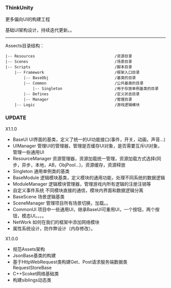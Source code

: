 ### ThinkUnity

更多偏向UI的构建工程

基础UI架构设计，持续迭代更新。。

---

Assects目录结构：

```
|-- Resources                                   /资源目录
|-- Scenes                                      /场景目录
|-- Scripts                                     /脚本目录
    |-- Framework                               /框架入口目录
        |-- BaseObj                             /基类的目录
        |-- Common                              /公共基类的目录
            |-- Singleton                       /用于存放单例基类的目录
        |-- Defines                             /定义状态目录
        |-- Manager                             /管理目录
    |-- Logic                                   /游戏逻辑模块
```

### UPDATE

X1.1.0

* BaseUI UI界面的基类，定义了统一的UI功能接口\(事件，开关，动画，声音...\)
* UIManager 管理UI的管理器，管理是否缓存UI对象，是否需要互斥UI对象，管理一些通用UI
* ResourceManager 资源管理器，资源加载统一管理，资源加载方式选择\(同步，异步，本地，AB，ObjPool...\)，资源缓存，资源释放
* Singleton 通用单例类的基类
* BaseModule 逻辑模块基类，定义模块的通用功能，处理不同系统的数据逻辑
* ModuleManager 逻辑模块管理器，管理游戏内所有逻辑的注册注销等
* 自定义事件系统 不同模块直接的通信，模块内界面和数据逻辑分离
* BaseScene 场景逻辑基类
* SceneManager 管理项目所有场景切换，加载。。
* CommonUI 项目中一些通用UI，继承BaseUI可重用UI，一个按钮，两个按钮，模态UI。。。。
* NetWork 如何在我们的框架中添加网络模块
* 属性系统设计，防作弊设计（内存修改）。

X1.0.0

* 规范Assets架构
* JsonBase基类的构建
* 基于HttpWebRequest类构建Get、Post请求服务端数据类RequestStoreBase
* C++Scoket网络基础类
* 构建siblings动态类
